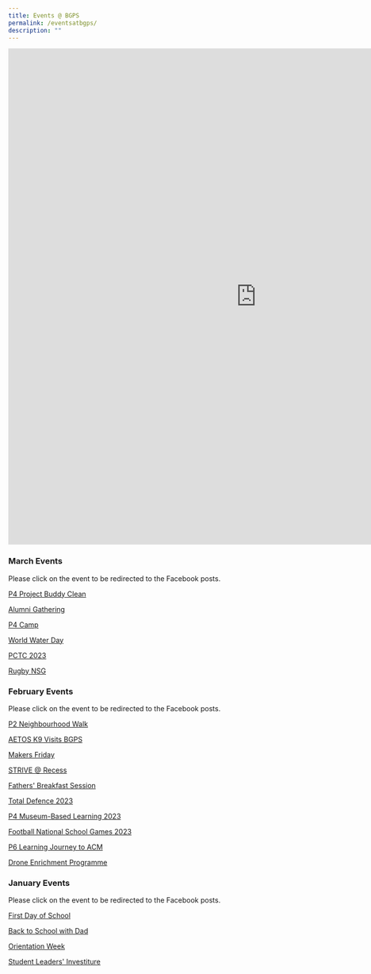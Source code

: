 ```yaml
---
title: Events @ BGPS
permalink: /eventsatbgps/
description: ""
---
```

<iframe allow="autoplay; clipboard-write; encrypted-media; picture-in-picture; web-share" allowfullscreen="true" frameborder="0" scrolling="no" style="border:none;overflow:hidden" height="1000" width="1000" src="https://www.facebook.com/plugins/page.php?href=https%3A%2F%2Fwww.facebook.com%2Fprofile.php%3Fid%3D100063517780837&amp;tabs=timeline&amp;width=1000&amp;height=1000&amp;small_header=false&amp;adapt_container_width=true&amp;hide_cover=false&amp;show_facepile=true&amp;appId=6052908834755363"></iframe>


### March Events
Please click on the event to be redirected to the Facebook posts.

[P4 Project Buddy Clean](https://www.facebook.com/media/set/?vanity=100063517780837&amp;set=a.671196421674278)

[Alumni Gathering](https://www.facebook.com/media/set/?vanity=100063517780837&amp;set=a.672996804827573)

[P4 Camp](https://www.facebook.com/media/set/?vanity=100063517780837&amp;set=a.683341283793125)

[World Water Day](https://www.facebook.com/media/set/?vanity=100063517780837&amp;set=a.686048723522381)

[PCTC 2023](https://www.facebook.com/media/set/?vanity=100063517780837&amp;set=a.686163780177542)

[Rugby NSG ](https://www.facebook.com/media/set/?vanity=100063517780837&amp;set=a.689024433224810)


### February Events
Please click on the event to be redirected to the Facebook posts. 

[P2 Neighbourhood Walk](https://www.facebook.com/media/set/?vanity=100063517780837&amp;set=a.648963560564231)

[AETOS K9 Visits BGPS](https://www.facebook.com/media/set/?vanity=100063517780837&amp;set=a.654664516660802)

[Makers Friday](https://www.facebook.com/media/set/?vanity=100063517780837&amp;set=a.656947316432522)

[STRIVE @ Recess](https://www.facebook.com/media/set/?vanity=100063517780837&amp;set=a.657904233003497)

[Fathers' Breakfast Session](https://www.facebook.com/media/set/?vanity=100063517780837&amp;set=a.657911266336127)

[Total Defence 2023](https://www.facebook.com/media/set/?vanity=100063517780837&amp;set=a.659054306221823)

[P4 Museum-Based Learning 2023](https://www.facebook.com/media/set/?vanity=100063517780837&amp;set=a.660378679422719)

[Football National School Games 2023](https://www.facebook.com/media/set/?vanity=100063517780837&amp;set=a.660462159414371)

[P6 Learning Journey to ACM](https://www.facebook.com/media/set/?vanity=100063517780837&amp;set=a.668262031967717)

[Drone Enrichment Programme](https://www.facebook.com/media/set/?vanity=100063517780837&amp;set=a.669539348506652)

### January Events

Please click on the event to be redirected to the Facebook posts. 

[First Day of School](https://www.facebook.com/media/set/?vanity=100063517780837&amp;set=a.624921746301746)

[Back to School with Dad](https://www.facebook.com/media/set/?vanity=100063517780837&amp;set=a.625657719561482)

[Orientation Week](https://www.facebook.com/media/set/?vanity=100063517780837&amp;set=a.626619256131995)

[Student Leaders' Investiture](https://www.facebook.com/media/set/?vanity=100063517780837&amp;set=a.628157195978201)